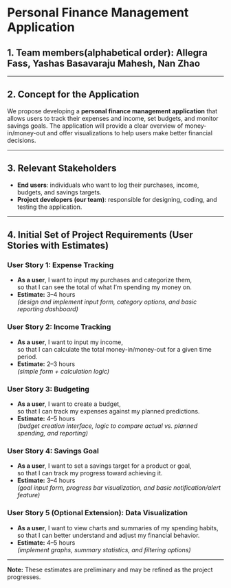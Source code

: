 # Personal Finance Management Application

## 1. Team members(alphabetical order): Allegra Fass, Yashas Basavaraju Mahesh, Nan Zhao

---

## 2. Concept for the Application
We propose developing a **personal finance management application** that allows users to track their expenses and income, set budgets, and monitor savings goals. The application will provide a clear overview of money-in/money-out and offer visualizations to help users make better financial decisions.

---

## 3. Relevant Stakeholders
- **End users**: individuals who want to log their purchases, income, budgets, and savings targets.  
- **Project developers (our team)**: responsible for designing, coding, and testing the application.  

---

## 4. Initial Set of Project Requirements (User Stories with Estimates)

### User Story 1: Expense Tracking
- **As a user**, I want to input my purchases and categorize them,  
  so that I can see the total of what I’m spending my money on.  
- **Estimate:** 3–4 hours  
  *(design and implement input form, category options, and basic reporting dashboard)*  

### User Story 2: Income Tracking
- **As a user**, I want to input my income,  
  so that I can calculate the total money-in/money-out for a given time period.  
- **Estimate:** 2–3 hours  
  *(simple form + calculation logic)*  

### User Story 3: Budgeting
- **As a user**, I want to create a budget,  
  so that I can track my expenses against my planned predictions.  
- **Estimate:** 4–5 hours  
  *(budget creation interface, logic to compare actual vs. planned spending, and reporting)*  

### User Story 4: Savings Goal
- **As a user**, I want to set a savings target for a product or goal,  
  so that I can track my progress toward achieving it.  
- **Estimate:** 3–4 hours  
  *(goal input form, progress bar visualization, and basic notification/alert feature)*  

### User Story 5 (Optional Extension): Data Visualization
- **As a user**, I want to view charts and summaries of my spending habits,  
  so that I can better understand and adjust my financial behavior.  
- **Estimate:** 4–5 hours  
  *(implement graphs, summary statistics, and filtering options)*  

---

**Note:** These estimates are preliminary and may be refined as the project progresses.
